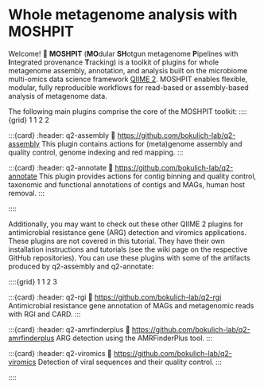 # Whole metagenome analysis with MOSHPIT

Welcome! 👋 __MOSHPIT__ (**MO**dular **SH**otgun metagenome **P**ipelines with **I**ntegrated provenance **T**racking) is a toolkit of plugins for whole 
metagenome assembly, annotation, and analysis built on the microbiome multi-omics data science framework [QIIME 2](https://qiime2.org/). 
MOSHPIT enables flexible, modular, fully reproducible workflows for read-based or assembly-based analysis of 
metagenome data.

The following main plugins comprise the core of the MOSHPIT toolkit:
::::{grid} 1 1 2 2

:::{card}
:header: q2-assembly
:link: https://github.com/bokulich-lab/q2-assembly
This plugin contains actions for (meta)genome assembly and quality control, genome indexing and red mapping.
:::

:::{card}
:header: q2-annotate
:link: https://github.com/bokulich-lab/q2-annotate
This plugin provides actions for contig binning and quality control, taxonomic and functional annotations 
of contigs and MAGs, human host removal.
:::

::::

Additionally, you may want to check out these other QIIME 2 plugins for antimicrobial resistance gene (ARG) detection and viromics applications. These plugins are not covered in this tutorial. They have their own installation instructions and tutorials (see the wiki page on the respective GitHub repositories). You can use these plugins with some of the artifacts produced by q2-assembly and q2-annotate:

::::{grid} 1 1 2 3

:::{card}
:header: q2-rgi
:link: https://github.com/bokulich-lab/q2-rgi
Antimicrobial resistance gene annotation of MAGs and metagenomic reads with RGI and CARD.
:::

:::{card}
:header: q2-amrfinderplus
:link: https://github.com/bokulich-lab/q2-amrfinderplus
ARG detection using the AMRFinderPlus tool.
:::

:::{card}
:header: q2-viromics
:link: https://github.com/bokulich-lab/q2-viromics
Detection of viral sequences and their quality control.
:::

::::
